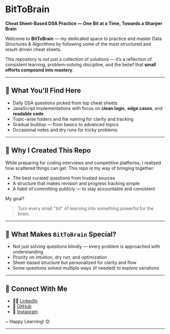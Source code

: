 # BitToBrain  
**Cheat Sheet-Based DSA Practice — One Bit at a Time, Towards a Sharper Brain**

Welcome to **BitToBrain** — my dedicated space to practice and master Data Structures & Algorithms by following some of the most structured and result-driven cheat sheets.

This repository is not just a collection of solutions — it’s a reflection of consistent learning, problem-solving discipline, and the belief that **small efforts compound into mastery**.

---

## 📌 What You'll Find Here

-  Daily DSA questions picked from top cheat sheets
-  JavaScript implementations with focus on **clean logic**, **edge cases**, and **readable code**
-  Topic-wise folders and file naming for clarity and tracking
-  Gradual buildup — from basics to advanced topics
-  Occasional notes and dry runs for tricky problems

---

## 🎯 Why I Created This Repo

While preparing for coding interviews and competitive platforms, I realized how scattered things can get. This repo is my way of bringing together:
- The best curated questions from trusted sources
- A structure that makes revision and progress tracking simple
- A habit of committing publicly — to stay accountable and consistent

My goal?  
> Turn every small "bit" of learning into something powerful for the brain.

---

## 🧩 What Makes `BitToBrain` Special?

-  Not just solving questions blindly — every problem is approached with understanding
-  Priority on intuition, dry run, and optimization
-  Sheet-based structure but personalized for clarity and flow
-  Some questions solved multiple ways (if needed) to explore variations

---
## 🔗 Connect With Me

- 🧑‍💼 [LinkedIn](https://www.linkedin.com/in/adiops-sh/)
- 📂 [GitHub](https://github.com/adiops-sh)
- 📸 [Instagram](https://www.instagram.com/adiops_sh)

~ Happy Learning! 😊

---
